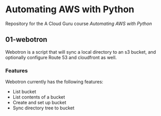 # Automating AWS with Python

Repository for the A Cloud Guru course *Automating AWS with Python*

## 01-webotron

Webotron is a script that will sync a local directory to an s3 bucket, and optionally configure Route 53 and cloudfront as well.

### Features

Webotron currently has the following features:

- List bucket
- List contents of a bucket
- Create and set up bucket
- Sync directory tree to bucket
